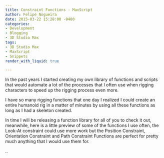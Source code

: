 ```yaml
---
title: Constraint Functions - MaxScript
author: Felipe Nogueira
date: 2015-03-22 15:28:00 -0400
categories:
- Development
- Blogging
- 3D Studio Max
tags:
- 3D Studio Max
- MaxScript
- Snippets
render_with_liquid: true

---
```

In the past years I started creating my own library of functions and scripts that would automate a lot of the processes that I often use when rigging characters to speed up the rigging process even more.

I have so many rigging functions that one day I realized I could create an entire humanoid rig in a matter of minutes by using all these functions as long as I had a skeleton created.

In time I will be releasing a function library for all of you to check it out, meanwhile, here is a little preview of some of the functions I use often, the Look-At constraint could use more work but the Position Constraint, Orientation Constraint and Path Constraint Functions are perfect for pretty much anything that I would use them for.

..
<script src="https://gist.github.com/pepetd/5a711703608c93e4f25e4bb102e59b71.js"></script>